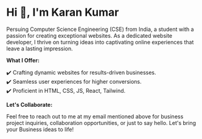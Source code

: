 <h1 align="left">Hi 👋, I'm Karan Kumar</h1>

Persuing Computer Science Engineering (CSE) from India, a student with a passion for creating exceptional websites. As a dedicated website developer, I thrive on turning ideas into captivating online experiences that leave a lasting impression.

<b>What I Offer:</b>

✔️ Crafting dynamic websites for results-driven businesses.<br/>
✔️ Seamless user experiences for higher conversions.<br/>
✔️ Proficient in HTML, CSS, JS, React, Tailwind.<br/>

<b>Let's Collaborate:</b>

Feel free to reach out to me at my email mentioned above for business project inquiries, collaboration opportunities, or just to say hello. Let's bring your Business ideas to life!
